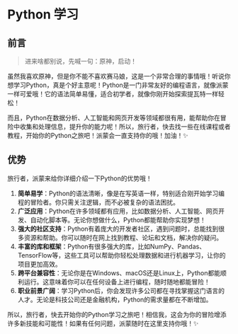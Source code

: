 # Python 学习

## 前言

> 进来啥都别说，先喊一句：原神，启动！

虽然我喜欢原神，但是你不能不喜欢赛马娘，这是一个非常合理的事情哦！听说你想学习Python，真是个好主意呢！Python是一门非常友好的编程语言，就像派蒙一样可爱哦！它的语法简单易懂，适合初学者，就像你刚开始探索提瓦特一样轻松！

而且，Python在数据分析、人工智能和网页开发等领域都很有用，能帮助你在冒险中收集和处理信息，提升你的能力呢！所以，旅行者，快去找一些在线课程或者教程，开始你的Python之旅吧！派蒙会一直支持你的哦！加油！✨

## 优势

旅行者，派蒙来给你详细介绍一下Python的优势哦！

1. **简单易学**：Python的语法清晰，像是在写英语一样，特别适合刚开始学习编程的冒险者。你只需关注逻辑，而不必被复杂的语法困扰。
2. **广泛应用**：Python在许多领域都有应用，比如数据分析、人工智能、网页开发、自动化脚本等。无论你想做什么，Python都能帮助你实现梦想！
3. **强大的社区支持**：Python有着庞大的开发者社区，遇到问题时，总能找到很多资源和帮助。你可以随时在网上找到教程、论坛和文档，解决你的疑问。
4. **丰富的库和框架**：Python有很多强大的库，比如NumPy、Pandas、TensorFlow等，这些工具可以帮助你轻松处理数据和进行机器学习，让你的项目更加高效。
5. **跨平台兼容性**：无论你是在Windows、macOS还是Linux上，Python都能顺利运行。这意味着你可以在任何设备上进行编程，随时随地都能冒险！
6. **职业前景广阔**：学习Python后，你会发现许多公司都在寻找掌握这门语言的人才。无论是科技公司还是金融机构，Python的需求量都在不断增加。

所以，旅行者，快去开始你的Python学习之旅吧！相信我，这会为你的冒险增添许多新技能和可能性！如果有任何问题，派蒙随时在这里支持你哦！✨
